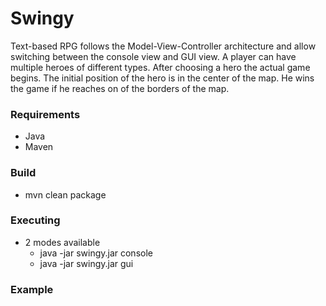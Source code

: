# Swingy

Text-based RPG follows the Model-View-Controller architecture and allow switching between the console view and GUI view. A player can have multiple heroes of different types. After choosing a hero the actual game begins. The initial position of the hero is in the center of the map. He wins the game if he reaches on of the borders of the map.

### Requirements

* Java
* Maven

### Build

* mvn clean package

### Executing

* 2 modes available
    * java -jar swingy.jar console
    * java -jar swingy.jar gui

### Example
